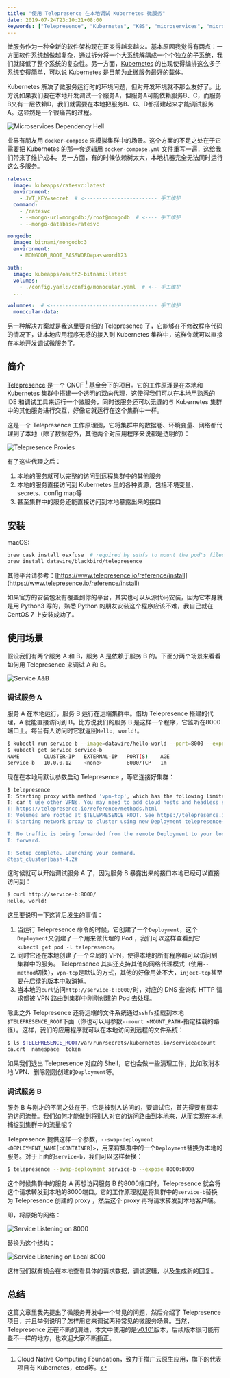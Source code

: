 ```yaml
---
title: "使用 Telepresence 在本地调试 Kubernetes 微服务"
date: 2019-07-24T23:10:21+08:00
keywords: ["Telepresence", "Kubernetes", "K8S", "microservices", "microservices development"]
---
```


微服务作为一种全新的软件架构现在正变得越来越火。基本原因我觉得有两点：一方面软件系统越做越复杂，通过拆分将一个大系统解耦成一个个独立的子系统，我们就降低了整个系统的复杂性。另一方面，[Kubernetes](https://zh.wikipedia.org/wiki/Kubernetes) 的出现使得编排这么多子系统变得简单，可以说 Kubernetes 是目前为止微服务最好的载体。

Kubernetes 解决了微服务运行时的环境问题，但对开发环境就不那么友好了。比方说如果我们要在本地开发调试一个服务A，但服务A可能依赖服务B、C，而服务B又有一层依赖D，我们就需要在本地把服务B、C、D都搭建起来才能调试服务A。这显然是一个很痛苦的过程。

![Microservices Dependency Hell](/image/telepresence/dependency-hell.svg)

业界有朋友用 `docker-compose` 来模拟集群中的场景。这个方案的不足之处在于它需要把 Kubernetes 的那一套逻辑用 `docker-compose.yml` 文件重写一遍，这给我们带来了维护成本。另一方面，有的时候依赖树太大，本地机器完全无法同时运行这么多服务。

```yaml
ratesvc:
  image: kubeapps/ratesvc:latest
  environment:
    - JWT_KEY=secret  # <------------------------ 手工维护
  command:
    - /ratesvc
    - --mongo-url=mongodb://root@mongodb  # <---- 手工维护
    - --mongo-database=ratesvc

mongodb:
  image: bitnami/mongodb:3
  environment:
    - MONGODB_ROOT_PASSWORD=password123

auth:
  image: kubeapps/oauth2-bitnami:latest
  volumes:
    - ./config.yaml:/config/monocular.yaml  # <-- 手工维护
  ...

volumnes:  # <----------------------------------- 手工维护
  monocular-data:
```

另一种解决方案就是我这里要介绍的 Telepresence 了，它能够在不修改程序代码的情况下，让本地应用程序无感的接入到 Kubernetes 集群中，这样你就可以直接在本地开发调试微服务了。

## 简介

[Telepresence](https://www.telepresence.io/) 是一个 CNCF [^CNCF] 基金会下的项目。它的工作原理是在本地和 Kubernetes 集群中搭建一个透明的双向代理，这使得我们可以在本地用熟悉的 IDE 和调试工具来运行一个微服务，同时该服务还可以无缝的与 Kubernetes 集群中的其他服务进行交互，好像它就运行在这个集群中一样。

这是一个 Telepresence 工作原理图，它将集群中的数据卷、环境变量、网络都代理到了本地（除了数据卷外，其他两个对应用程序来说都是透明的）：

![Telepresence Proxies](/image/telepresence/telepresence-proxies.svg)

有了这些代理之后：

1. 本地的服务就可以完整的访问到远程集群中的其他服务
2. 本地的服务直接访问到 Kubernetes 里的各种资源，包括环境变量、secrets、config map等
3. 甚至集群中的服务还能直接访问到本地暴露出来的接口

## 安装

macOS:

```bash
brew cask install osxfuse  # required by sshfs to mount the pod's filesystem
brew install datawire/blackbird/telepresence
```

其他平台请参考：[https://www.telepresence.io/reference/install](https://www.telepresence.io/reference/install)

如果官方的安装包没有覆盖到你的平台，其实也可以从源代码安装，因为它本身就是用 Python3 写的，熟悉 Python 的朋友安装这个程序应该不难，我自己就在 CentOS 7 上安装成功了。

## 使用场景

假设我们有两个服务 A 和 B，服务 A 是依赖于服务 B 的。下面分两个场景来看看如何用 Telepresence  来调试 A 和 B。

![Service A&B](/image/telepresence/service-a-b.svg)

### 调试服务 A

服务 A 在本地运行，服务 B 运行在远端集群中。借助 Telepresence 搭建的代理，A 就能直接访问到 B。比方说我们的服务 B 是这样一个程序，它监听在8000端口上。每当有人访问时它就返回`Hello, world!`。

```bash
$ kubectl run service-b --image=datawire/hello-world --port=8000 --expose
$ kubectl get service service-b
NAME        CLUSTER-IP   EXTERNAL-IP   PORT(S)    AGE
service-b   10.0.0.12    <none>        8000/TCP   1m
```

现在在本地用默认参数启动 Telepresence ，等它连接好集群：

```bash
$ telepresence
T: Starting proxy with method 'vpn-tcp', which has the following limitations: All processes are affected, only one telepresence can run per machine, and you
T: can't use other VPNs. You may need to add cloud hosts and headless services with --also-proxy. For a full list of method limitations see
T: https://telepresence.io/reference/methods.html
T: Volumes are rooted at $TELEPRESENCE_ROOT. See https://telepresence.io/howto/volumes.html for details.
T: Starting network proxy to cluster using new Deployment telepresence-1566230249-7112632-14485

T: No traffic is being forwarded from the remote Deployment to your local machine. You can use the --expose option to specify which ports you want to
T: forward.

T: Setup complete. Launching your command.
@test_cluster|bash-4.2#
```

这时候就可以开始调试服务 A 了，因为服务 B 暴露出来的接口本地已经可以直接访问到：

```bash
$ curl http://service-b:8000/
Hello, world!
```

这里要说明一下这背后发生的事情：

1. 当运行 Telepresence 命令的时候，它创建了一个`Deployment`，这个`Deployment`又创建了一个用来做代理的 Pod ，我们可以这样查看到它 `kubectl get pod -l telepresence`。
2. 同时它还在本地创建了一个全局的 VPN，使得本地的所有程序都可以访问到集群中的服务。 Telepresence 其实还支持其他的网络代理模式（使用`--method`切换），`vpn-tcp`是默认的方式，其他的好像用处不大，`inject-tcp`甚至要在后续的版本中[取消掉](https://www.youtube.com/watch?v=k9lh4ZuKsiQ)。
3. 当本地的`curl`访问`http://service-b:8000/`时，对应的 DNS 查询和 HTTP 请求都被 VPN 路由到集群中刚刚创建的 Pod 去处理。

除此之外 Telepresence 还将远端的文件系统通过`sshfs`挂载到本地`$TELEPRESENCE_ROOT`下面（你也可以用参数`--mount <MOUNT_PATH>`指定挂载的路径）。这样，我们的应用程序就可以在本地访问到远程的文件系统：

```bash
$ ls $TELEPRESENCE_ROOT/var/run/secrets/kubernetes.io/serviceaccount
ca.crt  namespace  token
```



如果我们退出 Telepresence 对应的 Shell，它也会做一些清理工作，比如取消本地 VPN、删除刚刚创建的`Deployment`等。

### 调试服务 B

服务 B 与刚才的不同之处在于，它是被别人访问的，要调试它，首先得要有真实的访问流量。我们如何才能做到将别人对它的访问路由到本地来，从而实现在本地捕捉到集群中的流量呢？

Telepresence 提供这样一个参数，`--swap-deployment <DEPLOYMENT_NAME[:CONTAINER]>`，用来将集群中的一个`Deployment`替换为本地的服务。对于上面的`service-b`，我们可以这样替换：

```bash
$ telepresence --swap-deployment service-b --expose 8000:8000
```

这个时候集群中的服务 A 再想访问服务 B 的8000端口时，Telepresence 就会将这个请求转发到本地的8000端口。它的工作原理就是将集群中的`service-b`替换为 Telepresence 创建的 proxy ，然后这个 proxy 再将请求转发到本地客户端。

即，将原始的网络：

![Service Listening on 8000](/image/telepresence/service-on-8000-remote.svg)

替换为这个结构：

![Service Listening on Local 8000](/image/telepresence/service-on-8000-local.svg)

这样我们就有机会在本地查看具体的请求数据，调试逻辑，以及生成新的回复。

## 总结

这篇文章里我先提出了微服务开发中一个常见的问题，然后介绍了 Telepresence 项目，并且举例说明了怎样用它来调试两种常见的微服务场景。当然，Telepresence 还在不断的演进，本文中使用的是[v0.101](https://github.com/telepresenceio/telepresence/tree/0.101)版本，后续版本很可能有些不一样的地方，也欢迎大家不断指正。



[^CNCF]: Cloud Native Computing Foundation，致力于推广云原生应用，旗下的代表项目有 Kubernetes，etcd等。
